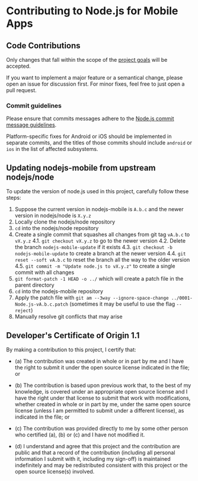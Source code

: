 # Contributing to Node.js for Mobile Apps

## Code Contributions
Only changes that fall within the scope of the [project goals](../README.md#project-goals) will be accepted.

If you want to implement a major feature or a semantical change, please open an issue for discussion first. For minor fixes, feel free to just open a pull request.

### Commit guidelines
Please ensure that commits messages adhere to the [Node.js commit message guidelines](https://github.com/nodejs/node/blob/master/CONTRIBUTING.md#commit-message-guidelines).

Platform-specific fixes for Android or iOS should be implemented in separate commits, and the titles of those commits should include `android` or `ios` in the list of affected subsystems.

<a id="developers-certificate-of-origin"></a>

## Updating nodejs-mobile from upstream nodejs/node

To update the version of node.js used in this project, carefully follow these steps:

1. Suppose the current version in nodejs-mobile is `A.b.c` and the newer version in nodejs/node is `X.y.z`
2. Locally clone the nodejs/node repository
3. `cd` into the nodejs/node repository
4. Create a single commit that squashes all changes from git tag `vA.b.c` to `vX.y.z`
    4.1. `git checkout vX.y.z` to go to the newer version
    4.2. Delete the branch `nodejs-mobile-update` if it exists
    4.3. `git checkout -b nodejs-mobile-update` to create a branch at the newer version
    4.4. `git reset --soft vA.b.c` to reset the branch all the way to the older version
    4.5. `git commit -m "Update node.js to vX.y.z"` to create a single commit with all changes
5. `git format-patch -1 HEAD -o ../` which will create a patch file in the parent directory
6. `cd` into the nodejs-mobile repository
7. Apply the patch file with `git am --3way --ignore-space-change ../0001-Node.js-vA.b.c.patch` (sometimes it may be useful to use the flag `--reject`)
8. Manually resolve git conflicts that may arise

## Developer's Certificate of Origin 1.1

By making a contribution to this project, I certify that:

* (a) The contribution was created in whole or in part by me and I
  have the right to submit it under the open source license
  indicated in the file; or

* (b) The contribution is based upon previous work that, to the best
  of my knowledge, is covered under an appropriate open source
  license and I have the right under that license to submit that
  work with modifications, whether created in whole or in part
  by me, under the same open source license (unless I am
  permitted to submit under a different license), as indicated
  in the file; or

* (c) The contribution was provided directly to me by some other
  person who certified (a), (b) or (c) and I have not modified
  it.

* (d) I understand and agree that this project and the contribution
  are public and that a record of the contribution (including all
  personal information I submit with it, including my sign-off) is
  maintained indefinitely and may be redistributed consistent with
  this project or the open source license(s) involved.
